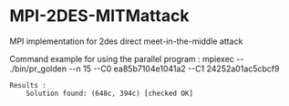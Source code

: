 # MPI-2DES-MITMattack
MPI implementation for 2des direct meet-in-the-middle attack

Command example for using the parallel program : 
    mpiexec -- ./bin/pr_golden --n 15 --C0 ea85b7104e1041a2 --C1 24252a01ac5cbcf9

    Results : 
        Solution found: (648c, 394c) [checked OK]


